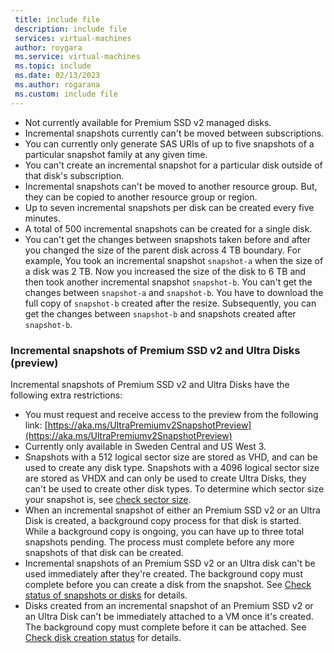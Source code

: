 ```yaml
---
 title: include file
 description: include file
 services: virtual-machines
 author: roygara
 ms.service: virtual-machines
 ms.topic: include
 ms.date: 02/13/2023
 ms.author: rogarana
 ms.custom: include file
---
```


- Not currently available for Premium SSD v2 managed disks.
- Incremental snapshots currently can't be moved between subscriptions.
- You can currently only generate SAS URIs of up to five snapshots of a particular snapshot family at any given time.
- You can't create an incremental snapshot for a particular disk outside of that disk's subscription.
- Incremental snapshots can't be moved to another resource group. But, they can be copied to another resource group or region.
- Up to seven incremental snapshots per disk can be created every five minutes.
- A total of 500 incremental snapshots can be created for a single disk.
- You can't get the changes between snapshots taken before and after you changed the size of the parent disk across 4 TB boundary. For example, You took an incremental snapshot `snapshot-a` when the size of a disk was 2 TB. Now you increased the size of the disk to 6 TB and then took another incremental snapshot `snapshot-b`. You can't get the changes between `snapshot-a` and `snapshot-b`. You have to download the full copy of `snapshot-b` created after the resize. Subsequently, you can get the changes between `snapshot-b` and snapshots created after `snapshot-b`.

### Incremental snapshots of Premium SSD v2 and Ultra Disks (preview)

Incremental snapshots of Premium SSD v2 and Ultra Disks have the following extra restrictions:

- You must request and receive access to the preview from the following link: [https://aka.ms/UltraPremiumv2SnapshotPreview](https://aka.ms/UltraPremiumv2SnapshotPreview)
- Currently only available in Sweden Central and US West 3.
- Snapshots with a 512 logical sector size are stored as VHD, and can be used to create any disk type. Snapshots with a 4096 logical sector size are stored as VHDX and can only be used to create Ultra Disks, they can't be used to create other disk types. To determine which sector size your snapshot is, see [check sector size](#check-sector-size).
- When an incremental snapshot of either an Premium SSD v2 or an Ultra Disk is created, a background copy process for that disk is started. While a background copy is ongoing, you can have up to three total snapshots pending. The process must complete before any more snapshots of that disk can be created.
- Incremental snapshots of an Premium SSD v2 or an Ultra disk can't be used immediately after they're created. The background copy must complete before you can create a disk from the snapshot. See [Check status of snapshots or disks](#check-status-of-snapshots-or-disks) for details.
- Disks created from an incremental snapshot of an Premium SSD v2 or an Ultra Disk can't be immediately attached to a VM once it's created. The background copy must complete before it can be attached. See [Check disk creation status](#check-disk-creation-status) for details.